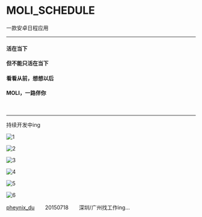 # MOLI_SCHEDULE

一款安卓日程应用

----

#### 活在当下

#### 但不能只活在当下

#### 看看从前，想想以后

#### MOLI，一路伴你

<br/>

----

持续开发中ing

![1](/screen_shot/1.jpg)


![2](/screen_shot/6.jpg)


![3](/screen_shot/6.jpg)


![4](/screen_shot/6.jpg)


![5](/screen_shot/6.jpg)


![6](/screen_shot/6.jpg)



[pheynix_du](mailto:pheynixdu@gmail.com)  20150718  深圳/广州找工作ing...